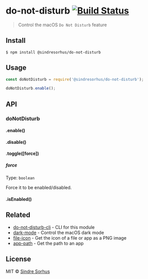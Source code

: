 # do-not-disturb [![Build Status](https://travis-ci.org/sindresorhus/do-not-disturb.svg?branch=master)](https://travis-ci.org/sindresorhus/do-not-disturb)

> Control the macOS `Do Not Disturb` feature


## Install

```
$ npm install @sindresorhus/do-not-disturb
```


## Usage

```js
const doNotDisturb = require('@sindresorhus/do-not-disturb');

doNotDisturb.enable();
```


## API

### doNotDisturb

#### .enable()

#### .disable()

#### .toggle([force])

##### force

Type: `boolean`

Force it to be enabled/disabled.

#### .isEnabled()


## Related

- [do-not-disturb-cli](https://github.com/sindresorhus/do-not-disturb-cli) - CLI for this module
- [dark-mode](https://github.com/sindresorhus/dark-mode) - Control the macOS dark mode
- [file-icon](https://github.com/sindresorhus/file-icon) - Get the icon of a file or app as a PNG image
- [app-path](https://github.com/sindresorhus/app-path) - Get the path to an app


## License

MIT © [Sindre Sorhus](https://sindresorhus.com)

